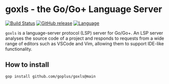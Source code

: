 goxls - the Go/Go+ Language Server
====
[![Build Status](https://github.com/goplus/goxls/actions/workflows/go.yml/badge.svg)](https://github.com/goplus/goxls/actions/workflows/go.yml)
[![GitHub release](https://img.shields.io/github/v/tag/goplus/goxls.svg?label=release)](https://github.com/goplus/goxls/releases)
[![Language](https://img.shields.io/badge/language-Go+-blue.svg)](https://github.com/goplus/gop)

`goxls` is a language-server protocol (LSP) server for Go/Go+. An LSP server analyses the source code of a project and responds to requests from a wide range of editors such as VSCode and Vim, allowing them to support IDE-like functionality.

## How to install

`gop install github.com/goplus/goxls@main`
